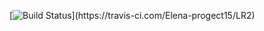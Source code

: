 [![Build Status](https://travis-ci.com/Elena-progect15/LR2.svg?branch=..)](https://travis-ci.com/Elena-progect15/LR2)
